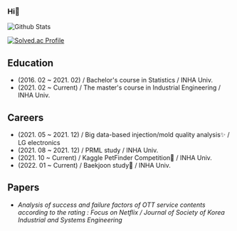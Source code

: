 ### Hi👋

![Github Stats](https://github-readme-stats.vercel.app/api?username=exponent0518&show_icons=true) 

[![Solved.ac Profile](http://mazassumnida.wtf/api/v2/generate_badge?boj=wltnghd5182)](https://solved.ac/wltnghd5182/)



## Education
* (2016. 02 ~ 2021. 02) / Bachelor's course in Statistics / INHA Univ.
* (2021. 02 ~ Current) / The master's course in Industrial Engineering / INHA Univ.


## Careers

* (2021. 05 ~ 2021. 12) / Big data-based injection/mold quality analysis✨ / LG electronics
* (2021. 08 ~ 2021. 12) / PRML study / INHA Univ.
* (2021. 10 ~ Current) / Kaggle PetFinder Competition🌱 / INHA Univ.
* (2022. 01 ~ Current) / Baekjoon study🌱 / INHA Univ.

## Papers
* *Analysis of success and failure factors of OTT service contents according to the rating : Focus on Netflix / Journal of Society of Korea Industrial and Systems Engineering*


<!--
**exponent0518/exponent0518** is a ✨ _special_ ✨ repository because its `README.md` (this file) appears on your GitHub profile.
![Anurag's GitHub stats](https://github-readme-stats.vercel.app/api?username=exponent0518&show_icons=true&theme=radical)
Here are some ideas to get you started:

- 🔭 I’m currently working on ...
- 🌱 I’m currently learning ...
- 👯 I’m looking to collaborate on ...
- 🤔 I’m looking for help with ...
- 💬 Ask me about ...
- 📫 How to reach me: ...
- 😄 Pronouns: ...
- ⚡ Fun fact: ...
-->

